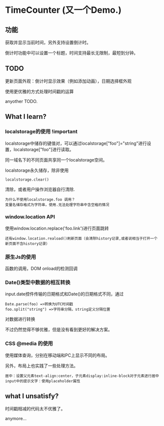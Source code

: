# TimeCounter (又一个Demo.)

## 功能
获取并显示当前时间，另外支持设置倒计时。

倒计时功能中可以设置一个标题，时间支持最长无限制，最短到分钟。

## TODO
更新页面外观：倒计时显示效果（例如添加动画），日期选择框外观

使用更优雅的方式处理时间戳的运算

anyother TODO.

## What I learn?

### localstorage的使用 !important
localstorage中储存的键值对，可以通过localstorage["foo"]="string"进行设置，localstorage["foo"]进行读取。

同一域名下的不同页面共享同一个localstorage空间。

localstorage永久储存，除非使用
	
	localstorage.clear()

清除，或者用户操作浏览器自行清除.

	为什么不使用localstorage.foo 调用？
	变量名储存格式为字符串，使用.无法处理字符串中含空格的情况

### window.location API
使用window.location.replace('foo.link')进行页面跳转

	还有window.location.reaload()刷新页面（会清除history记录,或者说相当于打开一个新页面不含history记录）

### 原生Js的使用
函数的调用，DOM onload的检测回调

### Date()类型中数据的相互转换
input.date控件传输的日期格式和Date()的日期格式不同，通过

	Date.parse(foo) =>转换为UTC时间戳
	foo.split("string") =>字符串分隔，string定义分隔位置
	
对数据进行转换

不过仍然觉得不够优雅，但是没有看到更好的解决方案。

### CSS @media 的使用
使用媒体查询，分别在移动端和PC上显示不同的布局。

另外，布局上也实践了一些处理方法。
	
	居中：设置父元素text-align:center，子元素display:inline-block对子元素进行居中
	input中的提示文字：使用placeholder属性 

## what I unsatisfy?
时间戳相减的代码太不优雅了。

anymore...
